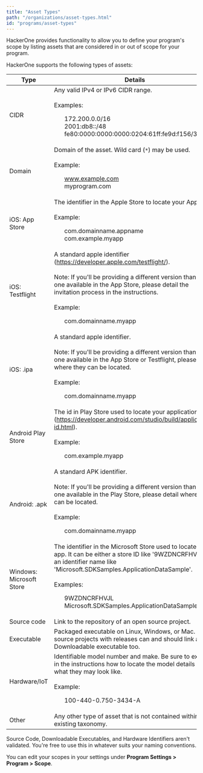 ```yaml
---
title: "Asset Types"
path: "/organizations/asset-types.html"
id: "programs/asset-types"
---
```

HackerOne provides functionality to allow you to define your program's scope by listing assets that are considered in or out of scope for your program.

HackerOne supports the following types of assets:

Type | Details |
---- | ------- |
CIDR | Any valid IPv4 or IPv6 CIDR range. <br><br>Examples: <ul>172.200.0.0/16<br>2001:db8::/48<br>fe80:0000:0000:0000:0204:61ff:fe9d:f156/3</li></ul>
Domain | Domain of the asset. Wild card (`*`) may be used. <br><br>Example: <ul>www.example.com<br>myprogram.com |
iOS: App Store | The identifier in the Apple Store to locate your App. <br><br>Example: <ul>com.domainname.appname <br>com.example.myapp |
iOS: Testflight | A standard apple identifier (https://developer.apple.com/testflight/). <br><br>Note: If you'll be providing a different version than the one available in the App Store, please detail the invitation process in the instructions. <br><br>Example: <ul>com.domainname.myapp
iOS: .ipa | A standard apple identifier. <br><br>Note: If you'll be providing a different version than the one available in the App Store or Testflight, please detail where they can be located. <br><br>Example: <ul>com.domainname.myapp |
Android Play Store | The id in Play Store used to locate your application (https://developer.android.com/studio/build/application-id.html). <br><br>Example: <ul>com.example.myapp
Android: .apk | A standard APK identifier. <br><br>Note: If you'll be providing a different version than the one available in the Play Store, please detail where they can be located. <br><br>Example: <ul> com.domainname.myapp |
Windows: Microsoft Store | The identifier in the Microsoft Store used to locate your app. It can be either a store ID like '9WZDNCRFHVJL' or an identifier name like 'Microsoft.SDKSamples.ApplicationDataSample'. <br><br>Examples: <ul> 9WZDNCRFHVJL<br>Microsoft.SDKSamples.ApplicationDataSample |
Source code | Link to the repository of an open source project.
Executable | Packaged executable on Linux, Windows, or Mac. Open source projects with releases can and should link as a Downloadable executable too. |
Hardware/IoT | Identifiable model number and make. Be sure to explain in the instructions how to locate the model details and what they may look like. <br><br>Example: <ul>100-440-0.750-3434-A |
Other | Any other type of asset that is not contained within the existing taxonomy. | 

Source Code, Downloadable Executables, and Hardware Identifiers aren't validated. You're free to use this in whatever suits your naming conventions.

You can edit your scopes in your settings under **Program Settings > Program > Scope**.
